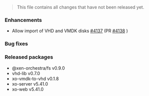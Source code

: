 > This file contains all changes that have not been released yet.

### Enhancements

- Allow import of VHD and VMDK disks [#4137](https://github.com/vatesfr/xen-orchestra/issues/4137) (PR [#4138](https://github.com/vatesfr/xen-orchestra/pull/4138) )

### Bug fixes

### Released packages

- @xen-orchestra/fs v0.9.0
- vhd-lib v0.7.0
- xo-vmdk-to-vhd v0.1.8
- xo-server v5.41.0
- xo-web v5.41.0
